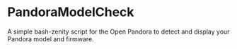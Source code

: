 PandoraModelCheck
=================

A simple bash-zenity script for the Open Pandora to detect and display your Pandora model and firmware. 